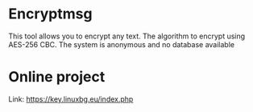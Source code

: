 # Encryptmsg
This tool allows you to encrypt any text. The algorithm to encrypt using AES-256 CBC. The system is anonymous and no database available

# Online project
Link: https://key.linuxbg.eu/index.php
